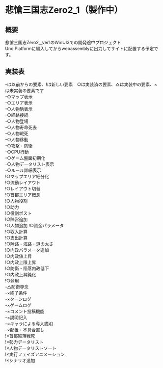 # 悲愴三国志Zero2_1（製作中）
## 概要
悲愴三国志Zero2__ver1のWinUI3での開発途中プロジェクト  
Uno Platformに編入してからwebassemblyに出力してサイトに配置する予定です。  
## 実装表
-は以前からの要素、!は新しい要素　○は実装済の要素、△は実装中の要素、×は未実装の要素です  
-○マップ表示  
-○エリア表示  
-○人物駒表示  
-○経路接続  
-○人物登場  
-○人物寿命死去  
-○人物戦死  
-○人物移動  
-○攻撃・防衛  
-○CPU行動  
-○ゲーム盤面初期化  
-○人物データリスト表示  
-○ルール詳細表示  
!○マップエリア細分化  
!○流動レイアウト  
!○レイアウト切替  
!○首都エリア概念  
!○人物役割  
!○助力  
!○役割ポスト  
!○陣営追加  
!○人物追加
!○資金パラメータ  
!○収入計算  
!○支出計算  
!○陸路・海路・道の太さ  
!○内政パラメータ追加  
!○内政値上昇  
!○内政上限上昇  
!○防衛・陥落内政低下  
!○内政上昇鈍化  
!○登用  
-△防衛専念  
-×終了条件  
-×ターンログ  
-×ゲームログ  
-×コメント投稿機能  
-×説明記入  
-×キャラによる導入説明  
-×配置・不具合直し  
!×首都陥落戦死  
!×勢力データリスト  
!×人物データリストソート  
!×実行フェイズアニメーション  
!×シナリオ追加
